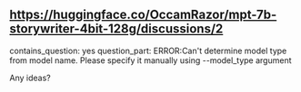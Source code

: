 ## https://huggingface.co/OccamRazor/mpt-7b-storywriter-4bit-128g/discussions/2

contains_question: yes
question_part: ERROR:Can't determine model type from model name. Please specify it manually using --model_type argument

Any ideas?